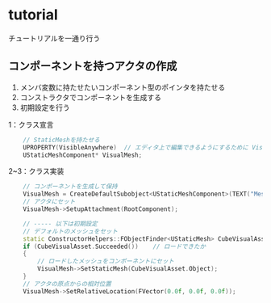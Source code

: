 # tutorial
チュートリアルを一通り行う

## コンポーネントを持つアクタの作成

1. メンバ変数に持たせたいコンポーネント型のポインタを持たせる
1. コンストラクタでコンポーネントを生成する
1. 初期設定を行う

1：クラス宣言
```cpp
	// StaticMeshを持たせる
	UPROPERTY(VisibleAnywhere)	// エディタ上で編集できるようにするために VisibleAnywhere を付ける
	UStaticMeshComponent* VisualMesh;
```

2~3：クラス実装
```cpp
	// コンポーネントを生成して保持
	VisualMesh = CreateDefaultSubobject<UStaticMeshComponent>(TEXT("Mesh"));
	// アクタにセット
	VisualMesh->SetupAttachment(RootComponent);

	// ----- 以下は初期設定
	// デフォルトのメッシュをセット
	static ConstructorHelpers::FObjectFinder<UStaticMesh> CubeVisualAsset(TEXT("/Game/StarterContent/Shapes/Shape_cube.Shape_cube"));
	if (CubeVisualAsset.Succeeded())	// ロードできたか
	{
		// ロードしたメッシュをコンポーネントにセット
		VisualMesh->SetStaticMesh(CubeVisualAsset.Object);
	}
	// アクタの原点からの相対位置
	VisualMesh->SetRelativeLocation(FVector(0.0f, 0.0f, 0.0f));
```